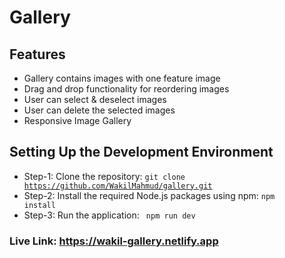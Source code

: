 # Gallery

## Features

- Gallery contains images with one feature image
- Drag and drop functionality for reordering images
- User can select & deselect images
- User can delete the selected images
- Responsive Image Gallery

## Setting Up the Development Environment

- Step-1: Clone the repository: <code>git clone https://github.com/WakilMahmud/gallery.git</code>
- Step-2: Install the required Node.js packages using npm: <code>npm install</code>
- Step-3: Run the application: <code> npm run dev </code>

### Live Link: https://wakil-gallery.netlify.app
